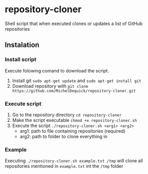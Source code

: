 # repository-cloner
Shell script that when executed clones or updates a list of GitHub repositories

## Instalation
### Install script
Execute folowing comand to download the script.
1. Install git `sudo apt-get update` and `sudo apt-get install git`
2. Download repository with `git clone https://github.com/MichelDequick/repository-cloner.git`

### Execute script
1. Go to the repository directory `cd repository-cloner`
2. Make the script executable `chmod +x repository-cloner.sh`
3. Execute the script `./repository-cloner.sh <arg1> <arg2>`
    * arg1: path to file containing repositories (required)
    * arg2: path to folder to clone everything in

### Example
Executing `./repository-cloner.sh example.txt /tmp` will clone all repositories mentioned in `example.txt` int the `/tmp` folder

